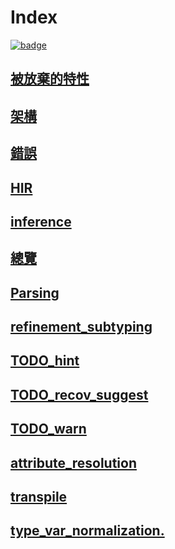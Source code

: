 # Index

[![badge](https://img.shields.io/endpoint.svg?url=https%3A%2F%2Fgezf7g7pd5.execute-api.ap-northeast-1.amazonaws.com%2Fdefault%2Fsource_up_to_date%3Fowner%3Derg-lang%26repos%3Derg%26ref%3Dmain%26path%3Ddoc/EN/compiler/index.md%26commit_hash%3Dcac2c51cd4405b0166fcd2be35c23be6412c4028)](https://gezf7g7pd5.execute-api.ap-northeast-1.amazonaws.com/default/source_up_to_date?owner=erg-lang&repos=erg&ref=main&path=doc/EN/compiler/index.md&commit_hash=cac2c51cd4405b0166fcd2be35c23be6412c4028)

## [被放棄的特性](./abandoned.md)

## [架構](./architecture.md)

## [錯誤](./errors.md)

## [HIR](./hir.md)

## [inference](./inference.md)

## [總覽](./overview.md)

## [Parsing](./parsing.md)

## [refinement_subtyping](./refinement_subtyping.md)

## [TODO_hint](./TODO_hint.md)

## [TODO_recov_suggest](./TODO_recov_suggest.md)

## [TODO_warn](./TODO_warn.md)

## [attribute_resolution](./attribute_resolution.md)

## [transpile](./transpile.md)

## [type_var_normalization.](type_var_normalization.md)
